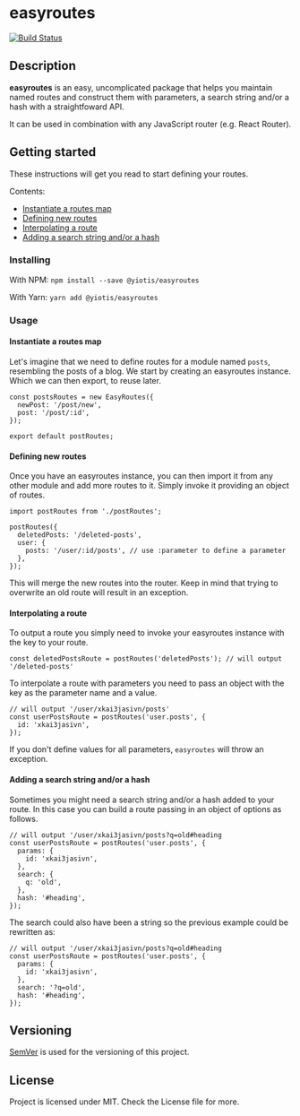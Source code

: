 # easyroutes
 [![Build Status](https://travis-ci.org/giotiskl/easyroutes.svg?branch=master)](https://travis-ci.org/giotiskl/easyroutes)

## Description
**easyroutes** is an easy, uncomplicated package that helps you maintain named routes and construct them with parameters, a search string and/or a hash with a straightfoward API. 

It can be used in combination with any JavaScript router (e.g. React Router).

## Getting started
These instructions will get you read to start defining your routes.

Contents:
* [Instantiate a routes map](#instantiate-a-routes-map)
* [Defining new routes](#defining-new-routes)
* [Interpolating a route](#interpolating-a-route)
* [Adding a search string and/or a hash](#adding-a-search-string-and/or-a-hash)

### Installing
With NPM:
````npm install --save @yiotis/easyroutes````

With Yarn:
````yarn add @yiotis/easyroutes````

### Usage
#### Instantiate a routes map
Let's imagine that we need to define routes for a module named `posts`, resembling the posts of a blog.
We start by creating an easyroutes instance. Which we can then export, to reuse later.

````
const postsRoutes = new EasyRoutes({
  newPost: '/post/new',
  post: '/post/:id',
});

export default postRoutes;
````

#### Defining new routes
Once you have an easyroutes instance, you can then import it from any other module and add more routes to it.
Simply invoke it providing an object of routes.
````
import postRoutes from './postRoutes';

postRoutes({
  deletedPosts: '/deleted-posts',
  user: {
    posts: '/user/:id/posts', // use :parameter to define a parameter
  },
});
````
This will merge the new routes into the router. Keep in mind that trying to overwrite an old route will result in an exception.

#### Interpolating a route
To output a route you simply need to invoke your easyroutes instance with the key to your route.
````
const deletedPostsRoute = postRoutes('deletedPosts'); // will output '/deleted-posts'
````

To interpolate a route with parameters you need to pass an object with the key as the parameter name and a value.
````
// will output '/user/xkai3jasivn/posts'
const userPostsRoute = postRoutes('user.posts', {
  id: 'xkai3jasivn',
});
````
If you don't define values for all parameters, `easyroutes` will throw an exception.

#### Adding a search string and/or a hash
Sometimes you might need a search string and/or a hash added to your route. In this case you can build a route
passing in an object of options as follows.
````
// will output '/user/xkai3jasivn/posts?q=old#heading
const userPostsRoute = postRoutes('user.posts', {
  params: {
    id: 'xkai3jasivn',
  },
  search: {
    q: 'old',
  },
  hash: '#heading',
});
````

The search could also have been a string so the previous example could be rewritten as:
````
// will output '/user/xkai3jasivn/posts?q=old#heading
const userPostsRoute = postRoutes('user.posts', {
  params: {
    id: 'xkai3jasivn',
  },
  search: '?q=old',
  hash: '#heading',
});
````

## Versioning
[SemVer](https://semver.org/) is used for the versioning of this project.

## License
Project is licensed under MIT. Check the License file for more.